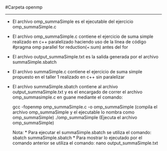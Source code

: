 
#Carpeta openmp

***

* El archivo omp_summaSimple es el ejecutable del ejercicio omp_summaSimple.c
* El archivo omp_summaSimple.c contiene el ejercicio de suma simple realizado en c++ paralelizado haciendo uso 
  de la línea de código  #pragma omp parallel for reduction(+:sum) antes del for
* El archivo output_summaSimple.txt es la salida generada por el archivo summaSimple.sbatch
* El archivo summaSimple.c contiene el ejercicio de suma simple propuesto en el taller 1 realizado en c++ sin paralelizar
* El archivo summaSimple.sbatch contiene al archivo output_summaSimple.txt y es el encargado de correr el archivo omp_summasimple.c en guane
  mediante el comando:
  
  gcc -fopenmp omp_summaSimple.c -o omp_summaSimple (compila el archivo omp_summaSimple y el ejecutable lo nombra como omp_summaSimple)
  ./omp_summaSimple (Ejecuta el archivo omp_summaSimple)
  
  Nota: * Para ejecutar el summaSimple.sbatch se utiliza el comando: sbatch summaSimple.sbatch
        * Para mostrar lo ejecutado por el comando anterior se utiliza el comando: nano output_summaSimple.txt
  
